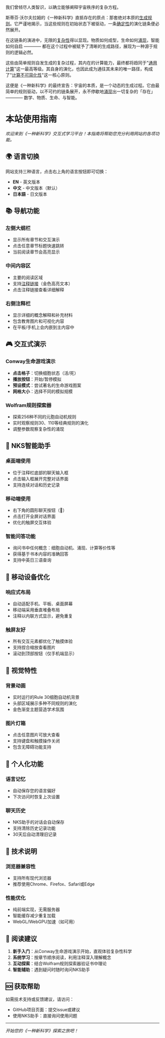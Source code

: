 我们曾倾尽人类智识，以确立能够阐释宇宙秩序的复杂方程。

斯蒂芬·沃尔夫拉姆的《一种新科学》直抵存在的原点：那套绝对本原的[生成规则](annotation:generative-rules)。它严谨地揭示，当这些规则在初始状态下被驱动，一条[确定性](annotation:determinism)的演化链条便必然展开。

在这链条的演进中，无限的[复杂性](annotation:complexity)得以显现。物质如何成型，生命如何[涌现](annotation:emergence)，智能如何自启 ———— 都在这个过程中被赋予了清晰的生成路径，展现为一种源于规则的逻辑必然。

这些由简单规则自发生成的复杂过程，其内在的计算能力，最终都将趋同于"[通用计算](annotation:computational-equivalence)"这一最高等级。其自身的演化，也因此成为通往其未来的唯一路径，构成了"[计算不可简化性](annotation:computational-irreducibility)"这一核心原则。

这便是《一种新科学》的最终宣告：宇宙的本质，是一个动态的生成过程。它由最简单的规则驱动，以不可约的链条展开，永不停歇地[涌现](annotation:emergence)出一切复杂的「存在」———— 数学、物质、生命、与智能。

# 本站使用指南

*欢迎来到《一种新科学》交互式学习平台！本指南将帮助您充分利用网站的各项功能。*

## 🌍 语言切换

网站支持三种语言，点击右上角的语言按钮即可切换：
- **EN** - 英文版本
- **中文** - 中文版本（默认）
- **日本語** - 日文版本

## 📚 导航功能

### 左侧大纲栏
- 显示所有章节和交互演示
- 点击任意章节标题快速跳转
- 当前阅读章节会高亮显示

### 中间内容区
- 主要的阅读区域
- 支持[注释链接](annotation:cellular-automata)（金色高亮文本）
- 点击注释链接查看详细解释

### 右侧注释栏
- 显示详细的概念解释和补充材料
- 包含教育图片和可视化内容
- 在平板/手机上会内嵌到主内容中

## 🎮 交互式演示

### Conway生命游戏演示
- **点击格子**：切换细胞状态（活/死）
- **播放按钮**：开始/暂停模拟
- **预设模式**：尝试著名的生命游戏图案
- **网格大小**：选择不同的模拟规模

### Wolfram规则探索器
- 探索256种不同的元胞自动机规则
- 实时观察规则30、110等经典规则的演化
- 调整参数观察复杂性的涌现

## 🤖 NKS智能助手

### 桌面端使用
- 位于注释栏底部的聊天输入框
- 点击输入框展开完整对话界面
- 支持连续对话和历史记录

### 移动端使用
- 右下角的圆形聊天按钮（💬）
- 点击打开全屏对话界面
- 优化的触屏交互体验

### 智能问答功能
- 询问书中任何概念：细胞自动机、涌现、计算等价性等
- 获得基于书本内容的准确回答
- 支持中英日三语查询

## 📱 移动设备优化

### 响应式布局
- 自动适配手机、平板、桌面屏幕
- 移动端采用垂直堆叠布局
- 注释以内联方式显示，避免重复

### 触屏友好
- 所有交互元素都优化了触摸体验
- 支持捏合缩放查看图片
- 滚动到顶部按钮（仅手机端显示）

## 🎨 视觉特性

### 背景动画
- 实时运行的Rule 30细胞自动机背景
- 头部区域展示多种不同规则的演化
- 金色渐变主题营造学术氛围

### 图片灯箱
- 点击任意图片可放大查看
- 支持键盘和触摸操作关闭
- 包含无障碍功能支持

## 💾 个人化功能

### 语言记忆
- 自动保存您的语言偏好
- 下次访问时恢复上次设置

### 聊天历史
- NKS助手的对话会自动保存
- 支持清除历史记录功能
- 30天后自动清理旧记录

## 🔧 技术说明

### 浏览器兼容性
- 支持所有现代浏览器
- 推荐使用Chrome、Firefox、Safari或Edge

### 性能优化
- 纯前端实现，无需服务器
- 智能缓存减少重复加载
- WebGL/WebGPU加速（如可用）

## 📖 阅读建议

1. **新手入门**：从Conway生命游戏演示开始，直观体验复杂性科学
2. **系统学习**：按章节顺序阅读，利用注释深入理解概念
3. **互动探索**：结合Wolfram规则探索器验证书中理论
4. **智能辅助**：遇到疑问时随时询问NKS助手

## 🆘 获取帮助

如需技术支持或反馈建议，请访问：
- GitHub项目页面：提交issue或建议
- 使用NKS助手：直接询问使用问题

---

*开始您的《一种新科学》探索之旅吧！*
